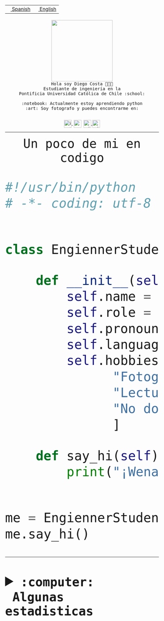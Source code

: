 <table border="0"  align="right">
 <tr><td><a href="README.md"><img src="https://upload.wikimedia.org/wikipedia/commons/thumb/8/89/Bandera_de_Espa%C3%B1a.svg/1200px-Bandera_de_Espa%C3%B1a.svg.png" height="10"> Spanish</a></td>
 <td><a href="README.en.md"><img src="https://upload.wikimedia.org/wikipedia/commons/a/a4/Flag_of_the_United_States.svg" height="10"> English</a></td></tr>
</table><br><br><br>


<p align="center">
  <img src="https://github.com/diegocostares/diegocostares/blob/main/Images/aaa2.gif?raw=true" height="200px" weight="200px">
  <br><samp>
    Hola soy Diego Costa 👨🏻‍💻<br>
    Estudiante de ingeniería en la <br>
    Pontificia Universidad Católica de Chile :school:<br>
  <br>
    :notebook: Actualmente estoy aprendiendo python <br>
    :art: Soy fotografo y puedes encontrarme en: <br>
  <br></samp>
  
</p>

<p align="center">
   <a href="https://instagram.com/diegocosta_no" target="blank">
    <img 
    align="center" src="https://cdn.jsdelivr.net/npm/simple-icons@3.0.1/icons/instagram.svg" alt="instagram" height="25px" width="25px" />
  </a>
  <a style="border: 3px solid; color: white;"href="https://t.me/diegocosta_no" target="blank">
  <img
  align="center" alt="Telegram" width="25px" src="https://icons-for-free.com/iconfiles/png/512/Telegram-1324888767380505522.png" />
</a>
<a href="https://api.whatsapp.com/send?phone=56971897835&text=Hola!" target="blank">
  <img
  align="center" alt="wtsp" width="25px" src="https://img.icons8.com/pastel-glyph/2x/whatsapp--v2.png" />
</a>
<a href="https://www.linkedin.com/in/diego-costa-786249213/" target="blank">
  <img
  align="center" alt="wtsp" width="25px" src="https://img.icons8.com/metro/452/linkedin.png" />
</a>

  </a>
</p>

---


<p align="center"><font size="25"><samp>Un poco de mi en codigo</samp></front></p>


```python
#!/usr/bin/python
# -*- coding: utf-8 -*-


class EngiennerStudent:

    def __init__(self):
        self.name = "Diego Costa"
        self.role = "Estudiante"
        self.pronouns = "he/him"
        self.language_spoken = ["es_CL", "en_US"]
        self.hobbies = [
              "Fotografia",
              "Lectura",
              "No dormir",
              ]

    def say_hi(self):
        print("¡Wena mundo!")


me = EngiennerStudent()
me.say_hi()
```
---
<details>
  <summary><b><samp>:computer: &nbsp;Algunas estadisticas</samp></b></summary>
  <br/></p>

<!--START_SECTION:waka-->
![Code Time](http://img.shields.io/badge/Code%20Time-1%2C052%20hrs%2048%20mins-blue)

**Soy nocturno 🦉** 

```text
🌞 Mañana                 47 commits          ░░░░░░░░░░░░░░░░░░░░░░░░░   01.40 % 
🌆 Día                    1059 commits        ████████░░░░░░░░░░░░░░░░░   31.51 % 
🌃 Tarde                  1461 commits        ███████████░░░░░░░░░░░░░░   43.47 % 
🌙 Noche                  794 commits         ██████░░░░░░░░░░░░░░░░░░░   23.62 % 
```
📅 **Soy más productivo los Martes** 

```text
Lunes                    517 commits         ████░░░░░░░░░░░░░░░░░░░░░   15.38 % 
Martes                   621 commits         █████░░░░░░░░░░░░░░░░░░░░   18.48 % 
Miércoles                454 commits         ███░░░░░░░░░░░░░░░░░░░░░░   13.51 % 
Jueves                   515 commits         ████░░░░░░░░░░░░░░░░░░░░░   15.32 % 
Viernes                  475 commits         ████░░░░░░░░░░░░░░░░░░░░░   14.13 % 
Sábado                   284 commits         ██░░░░░░░░░░░░░░░░░░░░░░░   08.45 % 
Domingo                  495 commits         ████░░░░░░░░░░░░░░░░░░░░░   14.73 % 
```


📊 **Esta semana me dediqué a** 

```text
🐱‍💻 Proyectos: 
2023-1-S4-Grupo2-Backend 14 hrs 3 mins       █████████░░░░░░░░░░░░░░░░   36.75 % 
arqui-t3                 7 hrs 30 mins       █████░░░░░░░░░░░░░░░░░░░░   19.65 % 
2023-1-S4-Grupo2-IA      7 hrs 24 mins       █████░░░░░░░░░░░░░░░░░░░░   19.35 % 
2023-1-S4-Grupo2-Scraper 3 hrs 57 mins       ███░░░░░░░░░░░░░░░░░░░░░░   10.37 % 
2023-1-S4-Grupo2-Frontend3 hrs 3 mins        ██░░░░░░░░░░░░░░░░░░░░░░░   08.00 % 
```


 Last Updated on 12/06/2023 12:35:49 UTC
<!--END_SECTION:waka-->
  
  

<p align="center"> <img src="https://github-readme-stats.vercel.app/api?username=diegocostares&show_icons=true&theme=ayu-mirage" alt="abhisheknaiidu" /></p>
 
</details>
